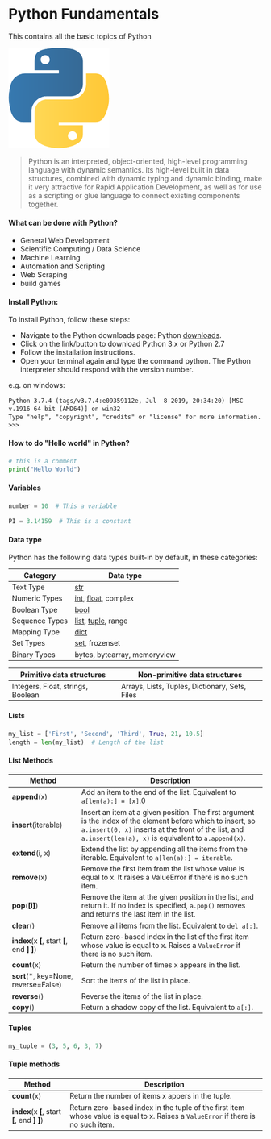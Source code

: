 # Python Fundamentals

This contains all the basic topics of Python

[![](https://raw.githubusercontent.com/docker-library/docs/01c12653951b2fe592c1f93a13b4e289ada0e3a1/python/logo.png)](https://www.python.org/doc/essays/blurb/)
> Python is an interpreted, object-oriented, high-level programming language with dynamic semantics. Its high-level built in data structures, combined with dynamic typing and dynamic binding, make it very attractive for Rapid Application Development, as well as for use as a scripting or glue language to connect existing components together.

#### What can be done with Python?
- General Web Development
- Scientific Computing / Data Science
- Machine Learning
- Automation and Scripting
- Web Scraping
- build games

#### Install Python:
To install Python, follow these steps:
- Navigate to the Python downloads page: Python [downloads](https://www.python.org/downloads/).
- Click on the link/button to download Python 3.x or Python 2.7
- Follow the installation instructions.
- Open your terminal again and type the command python. The Python interpreter should respond with the version number.

e.g. on windows:
````text
Python 3.7.4 (tags/v3.7.4:e09359112e, Jul  8 2019, 20:34:20) [MSC v.1916 64 bit (AMD64)] on win32
Type "help", "copyright", "credits" or "license" for more information.
>>>
````

#### How to do "Hello world" in Python?
```python
# this is a comment
print("Hello World")
```

#### Variables
````python
number = 10  # This a variable
````
````python
PI = 3.14159  # This is a constant
````

#### Data type
Python has the following data types built-in by default, in these categories:

Category | Data type
----------|----------
Text Type |	[str](https://github.com/addleonel/python-fundamentals/blob/master/lecture_1/data_type.py)
Numeric Types |[int](https://github.com/addleonel/python-fundamentals/blob/master/lecture_1/data_type.py), [float](https://github.com/addleonel/python-fundamentals/blob/master/lecture_1/data_type.py), complex
Boolean Type|	[bool](https://github.com/addleonel/python-fundamentals/blob/master/lecture_1/data_type.py)
Sequence Types| [list](https://github.com/addleonel/python-fundamentals/blob/master/lecture_1/data_type.py), [tuple](https://github.com/addleonel/python-fundamentals/blob/master/lecture_1/data_type.py), range
Mapping Type|	[dict](https://github.com/addleonel/python-fundamentals/blob/master/lecture_1/data_type.py)
Set Types|	[set](https://github.com/addleonel/python-fundamentals/blob/master/lecture_1/data_type.py), frozenset
Binary Types|	bytes, bytearray, memoryview

Primitive data structures | Non-primitive data structures
-------------------------| -----------------------------
Integers, Float, strings, Boolean| Arrays, Lists, Tuples, Dictionary, Sets, Files

#### Lists
````python
my_list = ['First', 'Second', 'Third', True, 21, 10.5]
length = len(my_list)  # Length of the list
````

#### List Methods
Method | Description
----------------|--------------
|**append**(x) | Add an item to the end of the list. Equivalent to `a[len(a):] = [x]`.0|
|**insert**(iterable) | Insert an item at a given position. The first argument is the index of the element before which to insert, so `a.insert(0, x)` inserts at the front of the list, and `a.insert(len(a), x)` is equivalent to `a.append(x)`.|
|**extend**(i, x) | Extend the list by appending all the items from the iterable. Equivalent to `a[len(a):] = iterable`.
|**remove**(x) | Remove the first item from the list whose value is equal to x. It raises a ValueError if there is no such item.|
|**pop**(**[**i**]**) | Remove the item at the given position in the list, and return it. If no index is specified, `a.pop()` removes and returns the last item in the list.|
|**clear**() | Remove all items from the list. Equivalent to `del a[:]`.|
|**index**(x **[**, start **[**, end **]** **]**) | Return zero-based index in the list of the first item whose value is equal to x. Raises a `ValueError` if there is no such item.|
|**count**(x) | Return the number of times x appears in the list.|
|**sort**(\*, key=None, reverse=False)| Sort the items of the list in place.|
|**reverse**() | Reverse the items of the list in place. |
|**copy**() | Return a shadow copy of the list. Equivalent to `a[:]`.|

#### Tuples
````python
my_tuple = (3, 5, 6, 3, 7)

````

#### Tuple methods
Method | Description
--------- | ---------------
|**count**(x)| Return the number of items x appers in the tuple.|
|**index**(x **[**, start **[**, end **]** **]**) | Return zero-based index in the tuple of the first item whose value is equal to x. Raises a `ValueError` if there is no such item.|
